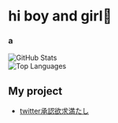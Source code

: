 # hi boy and girl💅

### a

![GitHub Stats](https://github-readme-stats.vercel.app/api?username=to9kuru&show_icons=true&theme=radical)  
![Top Languages](https://github-readme-stats.vercel.app/api/top-langs/?username=to9kuru&layout=compact&theme=radical)

## My project 

- [twitter承認欲求満たし](https://to9kuru.github.io/tw_syounin/)
